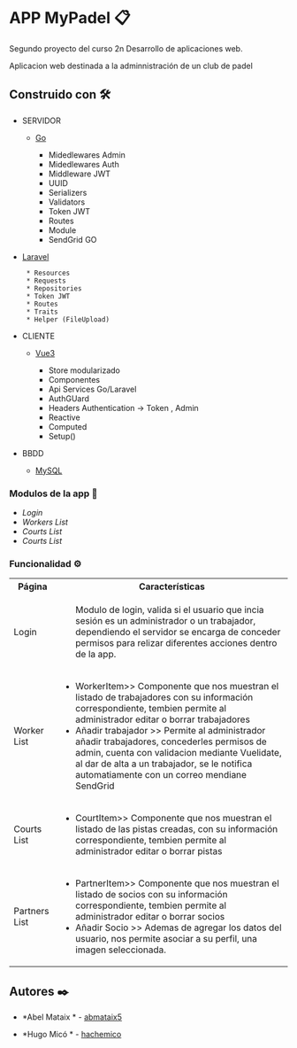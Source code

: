 




# APP MyPadel 📋


Segundo proyecto del curso 2n Desarrollo de aplicaciones web.

Aplicacion web destinada a la adminnistración de un club de padel






## Construido con 🛠️


 * SERVIDOR

     * [Go](https://es.wikipedia.org/wiki/Go_(lenguaje_de_programaci%C3%B3n))

        * Midedlewares Admin
        * Midedlewares Auth
        * Middleware JWT
        * UUID
        * Serializers
        * Validators
        * Token JWT
        * Routes
        * Module
        * SendGrid GO

 * [Laravel](https://es.wikipedia.org/wiki/Go_(lenguaje_de_programaci%C3%B3n))
        
        * Resources
        * Requests
        * Repositories
        * Token JWT
        * Routes
        * Traits
        * Helper (FileUpload)
       
 
 
* CLIENTE

    * [Vue3](https://vue.io/)

        * Store modularizado 
        * Componentes 
        * Api Services Go/Laravel 
        * AuthGUard
        * Headers Authentication -> Token , Admin
        * Reactive
        * Computed
        * Setup()
    


* BBDD

    * [MySQL](https://www.mysql.com/)



### Modulos de la app 🔩


* *Login* 
* *Workers List*
* *Courts List*
* *Courts List*


### Funcionalidad ⚙️

<table>
    <tr>
        <th>Página</th>
        <th>Características</th>
    </tr>
    <tr>
        <td>Login</td>
        <td>
            <ul>
              Modulo de login, valida si el usuario que incia sesión es un administrador o un trabajador, dependiendo el servidor se encarga de conceder permisos para relizar diferentes acciones dentro de la app.
            </ul>
        </td>
    </tr>
    <tr>
        <td>Worker List</td>
        <td>
            <ul>
                <li>WorkerItem>> Componente que nos muestran el listado de trabajadores con su información correspondiente, tembien permite al administrador editar o borrar trabajadores</li>
                <li>Añadir trabajador >> Permite al administrador añadir trabajadores, concederles permisos de admin, cuenta con validacion mediante Vuelidate, al dar de alta a un trabajador, se le notifica automatiamente con un correo mendiane SendGrid</li>
            </ul>
        </td>
    </tr>
     <tr>
        <td>Courts List</td>
        <td>
            <ul>
                <li>CourtItem>> Componente que nos muestran el listado de las pistas creadas, con su información correspondiente, tembien permite al administrador editar o borrar pistas</li>
            </ul>
        </td>
    </tr>
    <tr>
        <td>Partners List</td>
        <td>
            <ul>
                <li>PartnerItem>> Componente que nos muestran el listado de socios con su información correspondiente, tembien permite al administrador editar o borrar socios</li>
                <li>Añadir Socio >> Ademas de agregar los datos del usuario, nos permite asociar a su perfil, una imagen seleccionada. </li>
            </ul>
        </td>
    </tr>
        
    
    
    
   
        
  
</table>



## Autores ✒️



* *Abel Mataix * - [abmataix5](https://github.com/abmataix5/)

* *Hugo Micó  * - [hachemico](https://github.com/hachemico/)
